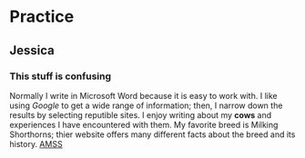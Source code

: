 # Practice
## Jessica
### This stuff is confusing

Normally I write in Microsoft Word because it is easy to work with.  I like using *Google* to get a wide range of information; then, I narrow down the results by selecting reputible sites.
I enjoy writing about my **cows** and experiences I have encountered with them.  My favorite breed is Milking Shorthorns; thier website offers many different facts about the breed and its history. [AMSS](http://www.milkingshorthorn.com/)
